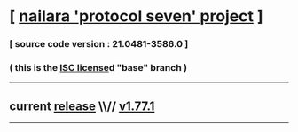 
# [ [nailara 'protocol seven' project](http://nailara.network/) ]

### [ source code version : 21.0481-3586.0 ]

### ( this is the [ISC license](license)d "base" branch )
---
## current [release](https://github.com/taekiten/nailara/releases) \\\\// [v1.77.1](https://github.com/taekiten/nailara/releases/tag/v1.77.1)
---
